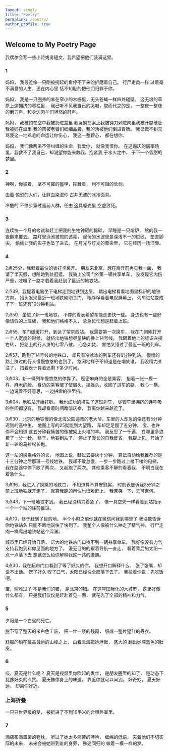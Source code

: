 ```yaml
---
layout: single
title: "Poetry"
permalink: /poetry/
author_profile: true
---
```


## Welcome to My Poetry Page

我偶尔会写一些小诗或者短文，我希望把他们装满这里。 

### 1

妈妈，
我最近像一只刚被捞起的鱼停不下来的折磨着自己。
行尸走肉一样
过着毫不满意的人生，还在内心里
恬不知耻的把他们归罪于你。

妈妈，
我是一只圈养的羊在窄小的木栅里，无头苍蝇一样四处碰壁。
这无垠的草原上这拥挤的窄栏里，
我已听不见我自己的哭喊，取而代之的是，
一整夜一整夜的磨刀声，和身边肉羊们坦然的鼾声。

妈妈，
我被钓在空中我被扔进盆里
我竖躺在案上我被钝刀剁进肉里我被开膛破肚
我被码在盘里
我的肉被老饕们细细品尝，我的汤被他们倒进胃肠。
我已做不到咒骂我这一地鸡毛的命运让你伤心，
我这一整颗心，
都在想你。

妈妈，
我们像两条不停纠缠的生命，我爱你，
就像我恨你。
在这逼仄的屠宰场里，我救不了我自己，却渴望你能来救我，抱紧我
于水火之中，
于下一个香甜的梦里。

### 2

神啊，你披着，
坚不可摧的盔甲，挥舞着，
利不可阻的长剑。

由着
惊恐的人们，让鲜血染湿你
古井无波的冰冷面具。

冷酷的
不停步穿过面前人群，任由
这具躯売里
空虚致死。

### 3

连续快一个月的考试和赶工把我的生物钟砸的稀碎，
早睡是一只熔炉，
熬的我一夜翻来覆去。
路灯里泳池被照的透亮，
起伏的水波里是深浅不一的斑纹，
垫直脚尖，
偷偷让我的影子也坠了进去。
在月光与灯光的晕染里，
它在经历一场涅槃。

### 4

2点25分，我赶着最快的表打卡离开。
朋友来北京，想在离开前再见我一面，
我请了半天假，想陪她到处逛逛。
我骑上公司门外第一辆共享单车，
没发现它内伤严重，吱嘎了一路才载着我赶到了最近的地铁站。

2点39，我提着电脑坐下电梯走到地铁到达层。
踏出电梯看看地图里标识的地铁方向，
抬头发现最近一班地铁刚刚关门，
眼睁睁看着电视屏幕上，
列车进站变成了下一班还有10分钟到站。

2点50，坐进了新一班地铁，
不停的看表希望车能走更快一些。
身边也有一些好像请假的上班族，
我和他们格格不入，
急急忙忙想是赶着上班。

2点55，车门缓缓打开，到达了望京西站。
我需要第一次换车，
我在门刚刚打开一个人宽度的时候，
就挤出地铁想尽量快的换上14号线。
我跟着地上的标识左拐右转，
把路上的行人挤的七零八散。
心急如焚，
害怕又错过了最近一班的列车。

2点57，跑到了14号线的地铁口，
却只有冷冰冰的列车还有6分钟到站。
慢慢的路上挤过的行人慢慢悠悠的也到了，
悠闲地样子不知道是在嘲笑谁，
我没精力关注了，
掐着表计算着还剩下多少时间。

3点03，新一辆列车慢悠悠的停靠了。
密密麻麻的全是乘客，
抬着一张一模一样，麻木的脸。
身边的乘客皱了皱眉头，摇摇头，收回了进车的腿。
我心一横，一边说着不好意思，一边拼命的往里挤。

3点04，地铁站开始打铃。
我也成功的挤进了这班列车，
尽管车里拥挤的连呼吸的空间都没有。
我却看着时间暗暗庆幸，
我离你越来越近了。

3点30，北京的地铁慢的像北海公园遛弯的老大爷，车里的人却急的像还有5分钟迟到的高中生。
地图上写的25就能到大望路，
车却足足慢了五分钟，
宝，也许你不会知道
这五分钟我痛苦的像被架上火堆的羊。
我反思了一千遍，
在哪里多浪费了一分一秒。
终于，地铁到站了，
停止了漫长的自我反省。
我提上包，开始了新一轮的马拉松长跑。

这一站的换乘格外的长，
地图上说，赶过去要快十分钟，
算法自动给我推荐的是十三分钟之后那班一号线地铁。
我却不敢怠慢，一步一步跑过上楼下楼的电梯，
我在路途中停下歇了两次，
又起跑了两次。
其他乘客不解的看着我，
不明白我在着急什么。

3点36，我进入了换乘的地铁口，
不知道算不算安慰奖，
时刻表告诉我3分钟之前上班地铁就开走了，
就算我跑的再快也很难赶上，
我苦笑一下，无可奈何。

3点43，下一班地铁才到。
我已经没精力着急了，
像一具空壳一样看着到站指示一个一个站的往前推进。

4点10，终于赶到了目的地。
半个小时之前你就在微信问我到哪里了
我没敢告诉你地铁站名
只能不断地说快了快到了。
我整个人像被什么抽走了精气神。
行尸走肉一样爬出地铁站这个深渊。

城市里已经开始日落，
诺大的地铁站门口找不到一辆共享单车。
我好像没有力气支持我跑到和你见面的地方了。
漫无目的的跟着导航一直走，
看着背后的太阳一点一点落下去
想该怎么给你解释我这一路的遭遇。

4点30，我在超市门口看到了等了好久的你，
我想开口解释什么，
张了张嘴，却说不出话。
愣了好久
叹了口气，太阳已经快全部落下去了。
我拉着你说：先吃饭吧。

宝，别难过了
不是我们的错，
是北京的错。
在这座国际化的大城市，
这里好像什么都有，
只是我们仅仅是赶赴着见一面，
就花光了全部的精神和力气。

### 5

夕阳是一个白昼的死亡。

脱下穿了整天的米白色工装，
把一丝一缕的残霞，
织成一整片猩红的寿衣。

舒服的躺在最高最远的山峰之上，
由着云海把她浮起，
盛大的
翻出她深蓝色的肚皮。 

### 6

哎，夏天是什么呢？
夏天是视频里你吹起的发丝，
是朋友圈里的知了，
是动态下犹豫好久的点赞。
夏天像你身上的味道，
靠近你就可以闻到。
好奇妙，
夏天好远，
却离你好近。

### 上海折叠

一只只世界级的梦，
被折进了不到10平米的合租卧室里。

### 7

酒店布满霉菌的套枕，
听过了她太多痛苦的呻吟，
缠绵的低语，
夹着他们不切实际的未来，
未来会被她带到谁的身旁，
殊途同归的
做着一模一样的梦。




